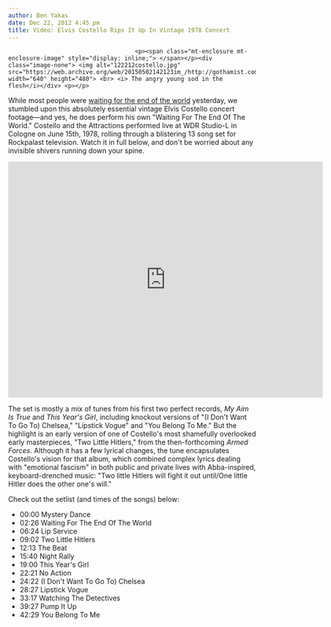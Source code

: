 ```yaml
---
author: Ben Yakas
date: Dec 22, 2012 4:45 pm
title: Video: Elvis Costello Rips It Up In Vintage 1978 Concert
---
```


	
										<p><span class="mt-enclosure mt-enclosure-image" style="display: inline;"> </span></p><div class="image-none"> <img alt="122212costello.jpg" src="https://web.archive.org/web/20150502142123im_/http://gothamist.com/attachments/byakas/122212costello.jpg" width="640" height="480"> <br> <i> The angry young sod in the flesh</i></div> <p></p>

<p>While most people were <a href="https://web.archive.org/web/20150502142123/http://gothamist.com/2012/12/21/what_time_is_the_mayan_apocalypse.php">waiting for the end of the world</a> yesterday, we stumbled upon this absolutely essential vintage Elvis Costello concert footage&#x2014;and yes, he does perform his own &quot;Waiting For The End Of The World.&quot; Costello and the Attractions performed live at WDR Studio-L in Cologne on June 15th, 1978, rolling through a blistering 13 song set for Rockpalast television. Watch it in full below, and don&apos;t be worried about any invisible shivers running down your spine.</p>

<p><iframe width="640" height="480" src="https://web.archive.org/web/20150502142123if_/http://www.youtube.com/embed/zQbQ2InHp44" frameborder="0" allowfullscreen></iframe></p>

<p>The set is mostly a mix of tunes from his first two perfect records, <em>My Aim Is True</em> and <em>This Year&apos;s Girl</em>, including knockout versions of &quot;(I Don&apos;t Want To Go To) Chelsea,&quot; &quot;Lipstick Vogue&quot; and &quot;You Belong To Me.&quot; But the highlight is an early version of one of Costello&apos;s most shamefully overlooked early masterpieces, &quot;Two Little Hitlers,&quot; from the then-forthcoming <em>Armed Forces</em>. Although it has a few lyrical changes, the tune encapsulates Costello&apos;s vision for that album, which combined complex lyrics dealing with &quot;emotional fascism&quot; in both public and private lives with Abba-inspired, keyboard-drenched music: &quot;Two little Hitlers will fight it out until/One little Hitler does the other one&apos;s will.&quot;</p>

<p>Check out the setlist (and times of the songs) below:</p>

<ul>
	<li>00:00 Mystery Dance&#xFEFF; </li>
	<li>02:26 Waiting For The End Of The World </li>
	<li>06:24 Lip Service </li>
	<li>09:02 Two Little Hitlers </li>
	<li>12:13 The Beat </li>
	<li>15:40 Night Rally </li>
	<li>19:00 This Year&apos;s Girl </li>
	<li>22:21 No Action </li>
	<li>24:22 (I Don&apos;t Want To Go To) Chelsea </li>
	<li>28:27 Lipstick Vogue </li>
	<li>33:17 Watching The Detectives </li>
	<li>39:27 Pump It Up </li>
	<li>42:29 You Belong To Me</li>
</ul>					
										
									
				